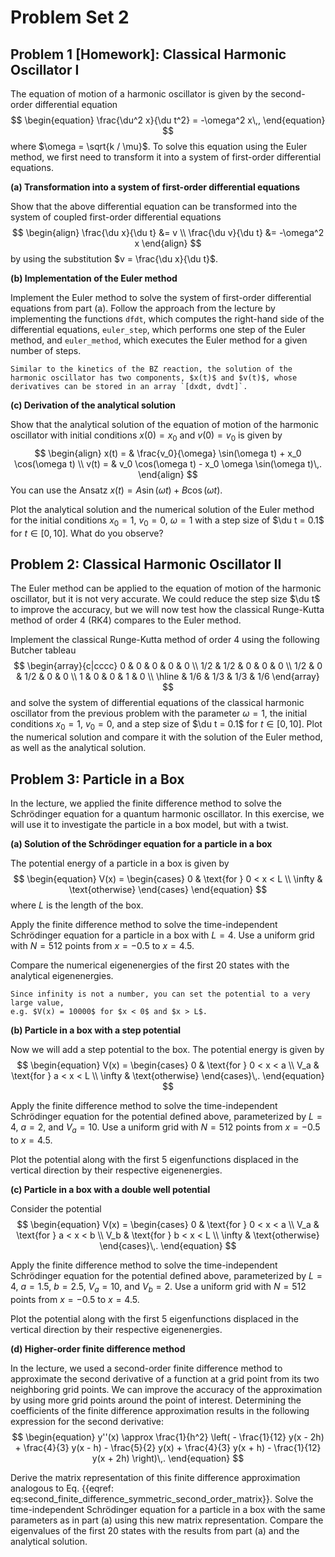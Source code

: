 # Problem Set 2

## Problem 1 [Homework]: Classical Harmonic Oscillator I

<!--- ANCHOR: aufgabe_1 --->
The equation of motion of a harmonic oscillator is given by the second-order differential equation
$$
\begin{equation}
    \frac{\du^2 x}{\du t^2} = -\omega^2 x\,,
\end{equation}
$$
where $\omega = \sqrt{k / \mu}$. To solve this equation using the Euler method, we first need to transform it into a system of first-order differential equations.

**(a) Transformation into a system of first-order differential equations**

Show that the above differential equation can be transformed into the system of coupled first-order differential equations
$$
\begin{align}
    \frac{\du x}{\du t} &= v \\
    \frac{\du v}{\du t} &= -\omega^2 x
\end{align}
$$
by using the substitution $v = \frac{\du x}{\du t}$.

<!-- 
**Solution:**

We are given the second-order differential equation:
$$
\frac{\du^2 x}{\du t^2} = -\omega^2 x
$$
We introduce the substitution $v = \frac{\du x}{\du t}$. This is our first first-order differential equation:
$$
\frac{\du x}{\du t} = v
$$
Now, we need to find an expression for $\frac{\du v}{\du t}$. We can differentiate our substitution $v = \frac{\du x}{\du t}$ with respect to $t$:
$$
\frac{\du v}{\du t} = \frac{\du}{\du t} \left( \frac{\du x}{\du t} \right) = \frac{\du^2 x}{\du t^2}
$$
From the original second-order differential equation, we know that $\frac{\du^2 x}{\du t^2} = -\omega^2 x$.
Substituting this into the expression for $\frac{\du v}{\du t}$, we get our second first-order differential equation:
$$
\frac{\du v}{\du t} = -\omega^2 x
$$
Thus, the system of coupled first-order differential equations is:
$$
\begin{align}
    \frac{\du x}{\du t} &= v \\
    \frac{\du v}{\du t} &= -\omega^2 x
\end{align}
$$
-->

**(b) Implementation of the Euler method**

Implement the Euler method to solve the system of first-order differential equations from part (a). Follow the approach from the lecture by implementing the functions `dfdt`, which computes the right-hand side of the differential equations, `euler_step`, which performs one step of the Euler method, and `euler_method`, which executes the Euler method for a given number of steps.

```admonish tip title="Tip"
Similar to the kinetics of the BZ reaction, the solution of the harmonic oscillator has two components, $x(t)$ and $v(t)$, whose derivatives can be stored in an array `[dxdt, dvdt]`.
```


<!-- **Solution:**
```python
{{#include ../codes/02-differential_equations/exercise_02.py:exercise_01_b}}
``` -->


**(c) Derivation of the analytical solution**

Show that the analytical solution of the equation of motion of the harmonic oscillator with initial conditions $x(0) = x_0$ and $v(0) = v_0$ is given by
$$
\begin{align}
    x(t) = & \frac{v_0}{\omega} \sin(\omega t) + x_0 \cos(\omega t) \\
    v(t) = & v_0 \cos(\omega t) - x_0 \omega \sin(\omega t)\,.
\end{align}
$$
You can use the Ansatz $x(t) = A \sin(\omega t) + B \cos(\omega t)$.

Plot the analytical solution and the numerical solution of the Euler method for the initial conditions $x_0 = 1$, $v_0 = 0$, $\omega = 1$ with a step size of $\du t = 0.1$ for $t \in [0, 10]$. What do you observe?

<!-- 
**Solution:**

We are given the Ansatz for the solution $x(t)$:
$$
x(t) = A \sin(\omega t) + B \cos(\omega t)
$$
We need to find the velocity $v(t)$ by differentiating $x(t)$ with respect to $t$:
$$
v(t) = \frac{\du x}{\du t} = \frac{\du}{\du t} (A \sin(\omega t) + B \cos(\omega t))
$$
$$
v(t) = A \omega \cos(\omega t) - B \omega \sin(\omega t)
$$
Now we apply the initial conditions: $x(0) = x_0$ and $v(0) = v_0$.

For $x(t)$:
$$
x(0) = A \sin(\omega \cdot 0) + B \cos(\omega \cdot 0)
$$
$$
x_0 = A \sin(0) + B \cos(0)
$$
$$
x_0 = A \cdot 0 + B \cdot 1
$$
$$
x_0 = B
$$
So, we find that $B = x_0$.

For $v(t)$:
$$
v(0) = A \omega \cos(\omega \cdot 0) - B \omega \sin(\omega \cdot 0)
$$
$$
v_0 = A \omega \cos(0) - B \omega \sin(0)
$$
$$
v_0 = A \omega \cdot 1 - B \omega \cdot 0
$$
$$
v_0 = A \omega
$$
So, we find that $A = \frac{v_0}{\omega}$.

Now, substitute the expressions for $A$ and $B$ back into the equations for $x(t)$ and $v(t)$:

For $x(t)$:
$$
x(t) = \left(\frac{v_0}{\omega}\right) \sin(\omega t) + (x_0) \cos(\omega t)
$$
$$
x(t) = \frac{v_0}{\omega} \sin(\omega t) + x_0 \cos(\omega t)
$$
For $v(t)$:
$$
v(t) = \left(\frac{v_0}{\omega}\right) \omega \cos(\omega t) - (x_0) \omega \sin(\omega t)
$$
$$
v(t) = v_0 \cos(\omega t) - x_0 \omega \sin(\omega t)
$$ 
-->


<!-- **Solution:**
```python
{{#include ../codes/02-differential_equations/exercise_02.py:exercise_01_c}}
``` -->


<!--- ANCHOR_END: aufgabe_1 --->

## Problem 2: Classical Harmonic Oscillator II

The Euler method can be applied to the equation of motion of the harmonic oscillator, but it is not very accurate. We could reduce the step size $\du t$ to improve the accuracy, but we will now test how the classical Runge-Kutta method of order 4 (RK4) compares to the Euler method.

Implement the classical Runge-Kutta method of order 4 using the following Butcher tableau
$$
  \begin{array}{c|cccc}
    0 & 0 & 0 & 0 & 0 \\
    1/2 & 1/2 & 0 & 0 & 0 \\
    1/2 & 0 & 1/2 & 0 & 0 \\
    1 & 0 & 0 & 1 & 0 \\ \hline
      & 1/6 & 1/3 & 1/3 & 1/6
  \end{array}
$$
and solve the system of differential equations of the classical harmonic oscillator from the previous problem with the parameter $\omega = 1$, the initial conditions $x_0 = 1$, $v_0 = 0$, and a step size of $\du t = 0.1$ for $t \in [0, 10]$. Plot the numerical solution and compare it with the solution of the Euler method, as well as the analytical solution.


<!-- **Solution:**
```python
{{#include ../codes/02-differential_equations/exercise_02.py:exercise_02}}
``` -->


<!--- ANCHOR_END: aufgabe_2 --->


## Problem 3: Particle in a Box


In the lecture, we applied the finite difference method to solve the
Schrödinger equation for a quantum harmonic oscillator. In this exercise, we will
use it to investigate the particle in a box model, but with a twist.

**(a) Solution of the Schrödinger equation for a particle in a box**

The potential energy of a particle in a box is given by
$$
\begin{equation}
    V(x) = \begin{cases}
        0 & \text{for } 0 < x < L \\
        \infty & \text{otherwise}
    \end{cases}
\end{equation}
$$
where $L$ is the length of the box. 

Apply the finite difference method to solve the time-independent
Schrödinger equation for a particle in a box with $L = 4$.
Use a uniform grid with $N = 512$ points from $x = -0.5$ to $x = 4.5$.

Compare the numerical eigenenergies of the first 20 states with the analytical
eigenenergies.

```admonish tip title="Hint"
Since infinity is not a number, you can set the potential to a very large value,
e.g. $V(x) = 10000$ for $x < 0$ and $x > L$.
```

<!-- **Solution:**
```python
{{#include ../codes/02-differential_equations/exercise_02.py:exercise_03_a}}
``` -->

**(b) Particle in a box with a step potential**

Now we will add a step potential to the box. The potential energy is given by
$$
\begin{equation}
    V(x) = \begin{cases}
        0 & \text{for } 0 < x < a \\
        V_a & \text{for } a < x < L \\
        \infty & \text{otherwise}
    \end{cases}\,.
\end{equation}
$$

Apply the finite difference method to solve the time-independent
Schrödinger equation for the potential defined above,
parameterized by $L = 4$, $a = 2$, and $V_a = 10$. 
Use a uniform grid with $N = 512$ points from $x = -0.5$ to $x = 4.5$.

Plot the potential along with the first 5 eigenfunctions
displaced in the vertical direction by their respective eigenenergies.

<!-- **Solution:**
```python
{{#include ../codes/02-differential_equations/exercise_02.py:exercise_03_b}}
``` -->

**(c) Particle in a box with a double well potential**

Consider the potential
$$
\begin{equation}
    V(x) = \begin{cases}
        0 & \text{for } 0 < x < a \\
        V_a & \text{for } a < x < b \\
        V_b & \text{for } b < x < L \\
        \infty & \text{otherwise}
    \end{cases}\,.
\end{equation}
$$

Apply the finite difference method to solve the time-independent
Schrödinger equation for the potential defined above,
parameterized by $L = 4$, $a = 1.5$, $b = 2.5$, $V_a = 10$, and $V_b = 2$.
Use a uniform grid with $N = 512$ points from $x = -0.5$ to $x = 4.5$.

Plot the potential along with the first 5 eigenfunctions
displaced in the vertical direction by their respective eigenenergies.

<!-- **Solution:**
```python
{{#include ../codes/02-differential_equations/exercise_02.py:exercise_03_c}}
``` -->

**(d) Higher-order finite difference method**

In the lecture, we used a second-order finite difference method to approximate the second derivative of a function at a grid point from its two neighboring grid points. We can improve the accuracy of the approximation by using more grid points around the point of interest. Determining the coefficients of the finite difference approximation results in the following expression for the second derivative:
$$
\begin{equation}
  y''(x) \approx \frac{1}{h^2} \left( 
    - \frac{1}{12} y(x - 2h) 
    + \frac{4}{3} y(x - h) 
    - \frac{5}{2} y(x) 
    + \frac{4}{3} y(x + h) 
    - \frac{1}{12} y(x + 2h)
\right)\,.
\end{equation}
$$

Derive the matrix representation of this finite difference approximation
analogous to Eq. {{eqref: eq:second_finite_difference_symmetric_second_order_matrix}}.
Solve the time-independent Schrödinger equation for a particle in a box 
with the same parameters as in part (a) using this new matrix representation.
Compare the eigenvalues of the first 20 states with the results from part (a) 
and the analytical solution.

<!-- **Solution:**
```python
{{#include ../codes/02-differential_equations/exercise_02.py:exercise_03_d}}
``` -->